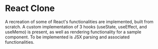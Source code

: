 # React Clone
A recreation of some of React's functionalities are implemented, built from scratch. A custom implementation of 3 hooks (useState, useEffect, and useMemo) is present, as well as rendering functionality for a sample component. 
To be implemented is JSX parsing and associated functionalities.

